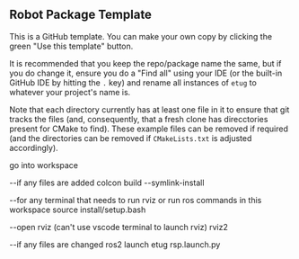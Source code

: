 ## Robot Package Template

This is a GitHub template. You can make your own copy by clicking the green "Use this template" button.

It is recommended that you keep the repo/package name the same, but if you do change it, ensure you do a "Find all" using your IDE (or the built-in GitHub IDE by hitting the `.` key) and rename all instances of `etug` to whatever your project's name is.

Note that each directory currently has at least one file in it to ensure that git tracks the files (and, consequently, that a fresh clone has direcctories present for CMake to find). These example files can be removed if required (and the directories can be removed if `CMakeLists.txt` is adjusted accordingly).

go into workspace

--if any files are added
colcon build --symlink-install

--for any terminal that needs to run rviz or run ros commands in this workspace
source install/setup.bash

--open rviz (can't use vscode terminal to launch rviz)
rviz2

--if any files are changed
ros2 launch etug rsp.launch.py


